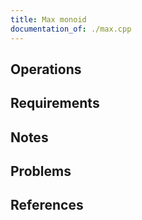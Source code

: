 ```yaml
---
title: Max monoid
documentation_of: ./max.cpp
---
```


## Operations

## Requirements

## Notes

## Problems

## References
